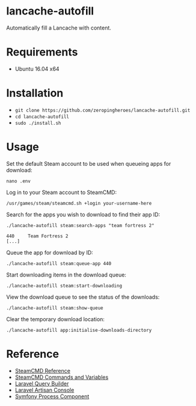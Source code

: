# lancache-autofill
Automatically fill a Lancache with content.

# Requirements

* Ubuntu 16.04 x64

# Installation

* `git clone https://github.com/zeropingheroes/lancache-autofill.git`
* `cd lancache-autofill`
* `sudo ./install.sh`

# Usage

Set the default Steam account to be used when queueing apps for download:

`nano .env`

Log in to your Steam account to SteamCMD:

`/usr/games/steam/steamcmd.sh +login your-username-here`

Search for the apps you wish to download to find their app ID:

`./lancache-autofill steam:search-apps "team fortress 2"`

	440     Team Fortress 2
	[...]

Queue the app for download by ID:

`./lancache-autofill steam:queue-app 440`

Start downloading items in the download queue:

`./lancache-autofill steam:start-downloading`

View the download queue to see the status of the downloads:

`./lancache-autofill steam:show-queue`

Clear the temporary download location:

`./lancache-autofill app:initialise-downloads-directory`

# Reference

* [SteamCMD Reference](https://developer.valvesoftware.com/wiki/SteamCMD)
* [SteamCMD Commands and Variables](https://github.com/dgibbs64/SteamCMD-Commands-List/blob/master/steamcmdcommands.txt)
* [Laravel Query Builder](https://laravel.com/docs/5.4/queries)
* [Laravel Artisan Console](https://laravel.com/docs/5.4/artisan)
* [Symfony Process Component](http://symfony.com/doc/current/components/process.html)
